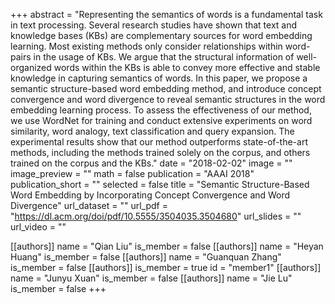 +++
abstract = "Representing the semantics of words is a fundamental task in text processing. Several research studies have shown that text and knowledge bases (KBs) are complementary sources for word embedding learning. Most existing methods only consider relationships within word-pairs in the usage of KBs. We argue that the structural information of well-organized words within the KBs is able to convey more effective and stable knowledge in capturing semantics of words. In this paper, we propose a semantic structure-based word embedding method, and introduce concept convergence and word divergence to reveal semantic structures in the word embedding learning process. To assess the effectiveness of our method, we use WordNet for training and conduct extensive experiments on word similarity, word analogy, text classification and query expansion. The experimental results show that our method outperforms state-of-the-art methods, including the methods trained solely on the corpus, and others trained on the corpus and the KBs."
date = "2018-02-02"
image = ""
image_preview = ""
math = false
publication = "AAAI 2018"
publication_short = ""
selected = false
title = "Semantic Structure-Based Word Embedding by Incorporating Concept Convergence and Word Divergence"
url_dataset = ""
url_pdf = "https://dl.acm.org/doi/pdf/10.5555/3504035.3504680"
url_slides = ""
url_video = ""

[[authors]]
    name = "Qian Liu"
    is_member = false
[[authors]]
    name = "Heyan Huang"
    is_member = false
[[authors]]
    name = "Guanquan Zhang"
    is_member = false
[[authors]]
    is_member = true
    id = "member1"
[[authors]]
    name = "Junyu Xuan"
    is_member = false
[[authors]]
    name = "Jie Lu"
    is_member = false
+++
